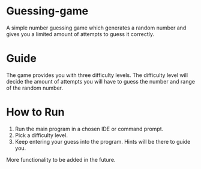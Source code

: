 # Guessing-game
A simple number guessing game which generates a random number and gives you a limited amount of attempts to guess it correctly. 

# Guide 
The game provides you with three difficulty levels. 
The difficulty level will decide the amount of attempts you will have to guess the number and range of the random number.

# How to Run
1. Run the main program in a chosen IDE or command prompt.
2. Pick a difficulty level.
3. Keep entering your guess into the program. Hints will be there to guide you.




More functionality to be added in the future. 
